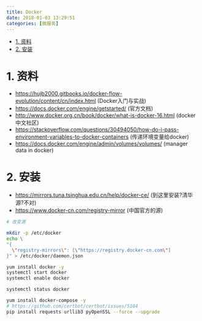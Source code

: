 ```yaml
---
title: Docker
date: 2018-01-03 13:29:51
categories: [微服务]
---
```



<!-- TOC -->

- [1. 资料](#1-资料)
- [2. 安装](#2-安装)

<!-- /TOC -->


<a id="markdown-1-资料" name="1-资料"></a>
# 1. 资料

* https://hujb2000.gitbooks.io/docker-flow-evolution/content/cn/index.html (Docker入门与实战)
* https://docs.docker.com/engine/getstarted/ (官方文档)
* http://www.docker.org.cn/book/docker/what-is-docker-16.html (docker中文社区)
* https://stackoverflow.com/questions/30494050/how-do-i-pass-environment-variables-to-docker-containers (传递环境变量给docker)
* https://docs.docker.com/engine/admin/volumes/volumes/ (manager data in docker)


<a id="markdown-2-安装" name="2-安装"></a>
# 2. 安装

* https://mirrors.tuna.tsinghua.edu.cn/help/docker-ce/ (到这里安装?清华源?不对)
* https://www.docker-cn.com/registry-mirror (中国官方的源)


```bash
# 改变源

mkdir -p /etc/docker
echo \
"{
  \"registry-mirrors\": [\"https://registry.docker-cn.com\"]
}" > /etc/docker/daemon.json
```

```bash
yum install docker -y
systemctl start docker
systemctl enable docker

systemctl status docker

yum install docker-compose -y
# https://github.com/certbot/certbot/issues/5104
pip install requests urllib3 pyOpenSSL --force --upgrade

```

